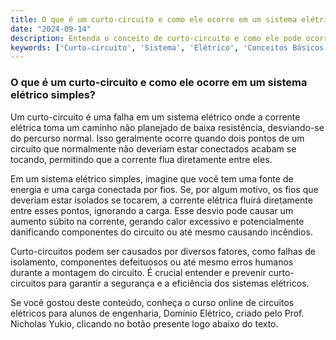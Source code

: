 ```yaml
---
title: O que é um curto-circuito e como ele ocorre em um sistema elétrico simples?
date: "2024-09-14"
description: Entenda o conceito de curto-circuito e como ele pode ocorrer em sistemas elétricos simples.
keywords: ['Curto-circuito', 'Sistema', 'Elétrico', 'Conceitos Básicos']
---
```


### O que é um curto-circuito e como ele ocorre em um sistema elétrico simples?

Um curto-circuito é uma falha em um sistema elétrico onde a corrente elétrica toma um caminho não planejado de baixa resistência, desviando-se do percurso normal. Isso geralmente ocorre quando dois pontos de um circuito que normalmente não deveriam estar conectados acabam se tocando, permitindo que a corrente flua diretamente entre eles. 

Em um sistema elétrico simples, imagine que você tem uma fonte de energia e uma carga conectada por fios. Se, por algum motivo, os fios que deveriam estar isolados se tocarem, a corrente elétrica fluirá diretamente entre esses pontos, ignorando a carga. Esse desvio pode causar um aumento súbito na corrente, gerando calor excessivo e potencialmente danificando componentes do circuito ou até mesmo causando incêndios.

Curto-circuitos podem ser causados por diversos fatores, como falhas de isolamento, componentes defeituosos ou até mesmo erros humanos durante a montagem do circuito. É crucial entender e prevenir curto-circuitos para garantir a segurança e a eficiência dos sistemas elétricos.

Se você gostou deste conteúdo, conheça o curso online de circuitos elétricos para alunos de engenharia, Domínio Elétrico, criado pelo Prof. Nicholas Yukio, clicando no botão presente logo abaixo do texto.